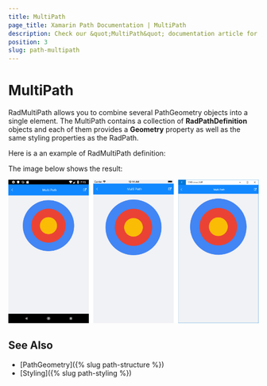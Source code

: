 ```yaml
---
title: MultiPath
page_title: Xamarin Path Documentation | MultiPath
description: Check our &quot;MultiPath&quot; documentation article for Telerik Path for Xamarin control.
position: 3
slug: path-multipath
---
```


# MultiPath

RadMultiPath allows you to combine several PathGeometry objects into a single element. The MultiPath contains a collection of **RadPathDefinition** objects and each of them provides a **Geometry** property as well as the same styling properties as the RadPath.

Here is a an example of RadMultiPath definition:

<snippet id='path-multipath-xaml' />

The image below shows the result:

![RadMultiPath](images/path_multipath.png)

## See Also

- [PathGeometry]({% slug path-structure %})
- [Styling]({% slug path-styling %})